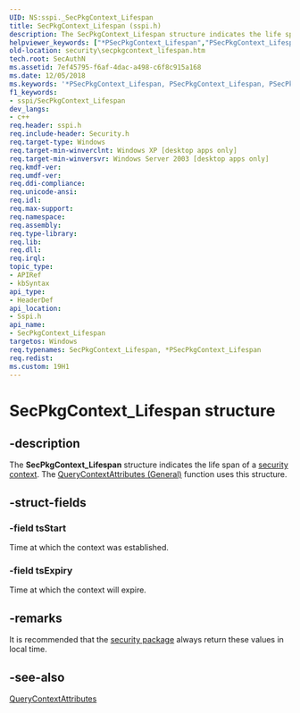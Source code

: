 ```yaml
---
UID: NS:sspi._SecPkgContext_Lifespan
title: SecPkgContext_Lifespan (sspi.h)
description: The SecPkgContext_Lifespan structure indicates the life span of a security context. The QueryContextAttributes (General) function uses this structure.helpviewer_keywords: ["*PSecPkgContext_Lifespan","PSecPkgContext_Lifespan","PSecPkgContext_Lifespan structure pointer [Security]","SecPkgContext_Lifespan","SecPkgContext_Lifespan structure [Security]","_ssp_secpkgcontext_lifespan","security.secpkgcontext_lifespan","sspi/PSecPkgContext_Lifespan","sspi/SecPkgContext_Lifespan"]
old-location: security\secpkgcontext_lifespan.htm
tech.root: SecAuthN
ms.assetid: 7ef45795-f6af-4dac-a498-c6f8c915a168
ms.date: 12/05/2018
ms.keywords: '*PSecPkgContext_Lifespan, PSecPkgContext_Lifespan, PSecPkgContext_Lifespan structure pointer [Security], SecPkgContext_Lifespan, SecPkgContext_Lifespan structure [Security], _ssp_secpkgcontext_lifespan, security.secpkgcontext_lifespan, sspi/PSecPkgContext_Lifespan, sspi/SecPkgContext_Lifespan'
f1_keywords:
- sspi/SecPkgContext_Lifespan
dev_langs:
- c++
req.header: sspi.h
req.include-header: Security.h
req.target-type: Windows
req.target-min-winverclnt: Windows XP [desktop apps only]
req.target-min-winversvr: Windows Server 2003 [desktop apps only]
req.kmdf-ver: 
req.umdf-ver: 
req.ddi-compliance: 
req.unicode-ansi: 
req.idl: 
req.max-support: 
req.namespace: 
req.assembly: 
req.type-library: 
req.lib: 
req.dll: 
req.irql: 
topic_type:
- APIRef
- kbSyntax
api_type:
- HeaderDef
api_location:
- Sspi.h
api_name:
- SecPkgContext_Lifespan
targetos: Windows
req.typenames: SecPkgContext_Lifespan, *PSecPkgContext_Lifespan
req.redist: 
ms.custom: 19H1
---
```


# SecPkgContext_Lifespan structure


## -description


The <b>SecPkgContext_Lifespan</b> structure indicates the life span of a <a href="https://docs.microsoft.com/windows/desktop/SecGloss/s-gly">security context</a>. The 
<a href="https://docs.microsoft.com/windows/desktop/api/sspi/nf-sspi-querycontextattributesa">QueryContextAttributes (General)</a> function uses this structure.


## -struct-fields




### -field tsStart

Time at which the context was established.


### -field tsExpiry

Time at which the context will expire.


## -remarks



It is recommended that the <a href="https://docs.microsoft.com/windows/desktop/SecGloss/s-gly">security package</a> always return these values in local time.




## -see-also




<a href="https://docs.microsoft.com/windows/desktop/api/sspi/nf-sspi-querycontextattributesa">QueryContextAttributes</a>
 

 

